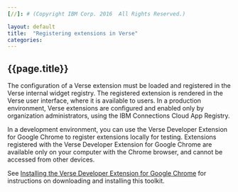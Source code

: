 ```yaml
---
[//]: # (Copyright IBM Corp. 2016  All Rights Reserved.)

layout: default
title:  "Registering extensions in Verse"
categories:
---
```


## {{page.title}}  

The configuration of a Verse extension must be loaded and registered in the Verse internal widget registry. The registered extension is rendered in the Verse user interface, where it is available to users. In a production environment, Verse extensions are configured and enabled only by organization administrators, using the IBM Connections Cloud App Registry.

In a development environment, you can use the Verse Developer Extension for Google Chrome to register extensions locally for testing. Extensions registered with the Verse Developer Extension for Google Chrome are available only on your computer with the Chrome browser, and cannot be accessed from other devices.

See [Installing the Verse Developer Extension for Google Chrome][1] for instructions on downloading and installing this toolkit.



[1]: {{site.baseurl}}/tutorials/ext-install-toolkit.html

